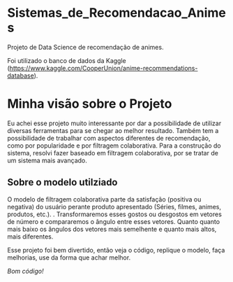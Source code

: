 # Sistemas_de_Recomendacao_Animes

Projeto de Data Science de recomendação de animes.

Foi utilizado o banco de dados da Kaggle (https://www.kaggle.com/CooperUnion/anime-recommendations-database).

# Minha visão sobre o Projeto
Eu achei esse projeto muito interessante por dar a possibilidade de utilizar diversas ferramentas para se chegar ao melhor resultado.
Também tem a possibilidade de trabalhar com aspectos diferentes de recomendação, como por popularidade e por filtragem colaborativa.
Para a construção do sistema, resolvi fazer baseado em filtragem colaborativa, por se tratar de um sistema mais avançado.

## Sobre o modelo utilziado
O modelo de filtragem colaborativa parte da satisfação (positiva ou negativa) do usuário perante produto apresentado (Séries, filmes, animes, produtos, etc.). .
Transformaremos esses gostos ou desgostos em vetores de número e compararemos o ângulo entre esses vetores.
Quanto quanto mais baixo os ângulos dos vetores mais semelhente e quanto mais altos, mais diferentes.


Esse projeto foi bem divertido, então veja o código, replique o modelo, faça melhorias, use da forma que achar melhor.

*Bom código!*




